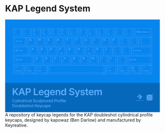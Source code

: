 # KAP Legend System

<img src="Thumbnail.png" alt="KAP Legend System" align="right">

A repository of keycap legends for the KAP doubleshot cylindrical profile
keycaps, designed by kapowaz (Ben Darlow) and manufactured by Keyreative.
